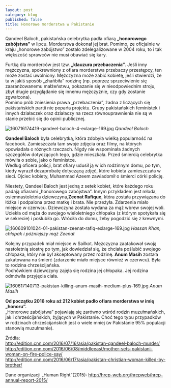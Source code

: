 ```yaml
---
layout: post
category: blog
published: false
title: Honorowe morderstwa w Pakistanie
---
```

Qandeel Baloch, pakistańska celebrytka padła ofiarą **„honorowego zabójstwa”** w lipcu. Morderstwa dokonał jej brat. Pomimo, ze oficjalnie w kraju „honorowe zabójstwo” zostało zdelegalizowane w 2004 roku, to i tak większość sprawców nie musi obawiać się kary.         
<!--more-->        
Furtką dla morderców jest tzw. **„klauzura przebaczenia”**. Jeśli inny mężczyzna, spokrewniony z ofiara morderstwa przebaczy przestępcy, ten może zostać uwolniony. Mężczyzna może zabić kobietę, jeśli stwierdzi, że ta w jakiś sposób „zhańbiła” rodzinę (np. poprzez sprzeciwienie się zaaranżowanemu małżeństwu, pokazanie się w nieodpowiednim stroju, zbyt długie przyglądanie się innemu mężczyźnie, czy gdy zostanie zgwałcona).      
Pomimo prób zniesienia prawa „przebaczenia”, żadna z liczących się pakistańskich partii nie poparła projektu. Grupy pakistańskich feministek i innych działaczek oraz działaczy na rzecz równouprawnienia nie są w stanie przebić się do opinii publicznej.         

![160716174419-qandeel-baloch-4-exlarge-169.jpg]({{site.baseurl}}/img/160716174419-qandeel-baloch-4-exlarge-169.jpg)
*Qandeel Baloch*       

**Qandeel Baloch** była celebrytką, która zdobyła wielką popularność na facebook. Zamieszczała tam swoje zdjęcia oraz filmy, na których opowiadała o różnych rzeczach. Nigdy nie wspominała żadnych szczegółów dotyczących tego, gdzie mieszkała. Przed śmiercią celebrytka mówiła o sobie, jako o feministce.        
Według oficera policji, brat ofiary udusił ją w ich rodzinnym domu, po tym, kiedy wyraził dezaprobatę dotyczącą zdjęć, które kobieta zamieszczała w sieci. Ojciec kobiety, Muhammad Azeem zawiadomił o śmierci córki policję. 

Niestety, Qandeel Baloch jest jedną z setek kobiet, które każdego roku padają ofiarami „honorowego zabójstwa”. Innym przykładem jest młoda, osiemnastoletnia dziewczyna,**Zeenat Rafique**, która została przywiązana do łóżka i podpalona przez matkę i brata. Nie przeżyła. Zdarzenia miało miejsce w czerwcu. Dziewczyna została wydana za mąż wbrew swojej woli.        Uciekła od męża do swojego wieloletniego chłopaka (z którym spotykała się w sekrecie) i poślubiła go. Wróciła do domu, żeby pogodzić się z krewnymi.        

![160609101024-01-pakistan-zeenat-rafiq-exlarge-169.jpg]({{site.baseurl}}/img/160609101024-01-pakistan-zeenat-rafiq-exlarge-169.jpg)
*Hassan Khan, chłopak i późniejszy mąż Zeenat*

Kolejny przypadek miał miejsce w Sailkot. Mężczyzna zaatakował swoją nastoletnią siostrę po tym, jak dowiedział się, że chciała poślubić swojego chłopaka, który nie był akceptowany przez rodzinę. **Anum Masih** została zakatowana na śmierć (zdarzenie miało miejsce również w czerwcu). Była to rodzina chrześcijańska.                
Pochówkiem dziewczyny zajęła się rodzina jej chłopaka. Jej rodzina odmówiła przyjęcia ciała.  

![160617140713-pakistan-killing-anum-masih-medium-plus-169.jpg]({{site.baseurl}}/img/160617140713-pakistan-killing-anum-masih-medium-plus-169.jpg)
*Anum Masih*

**Od początku 2016 roku aż 212 kobiet padło ofiara morderstwa w imię „honoru”.**     
„Honorowe zabójstwa” pojawiają się zarówno wśród rodzin muzułmańskich, jak i chrześcijańskich, żyjących w Pakistanie. Choć tego typu przypadków w rodzinach chrześcijańskich jest o wiele mniej (w Pakistanie 95% populacji stanowią muzułmanie). 

Źródła:         
http://edition.cnn.com/2016/07/16/asia/pakistan-qandeel-baloch-murder/      
http://edition.cnn.com/2016/06/08/middleeast/mother-sets-pakistani-woman-on-fire-police-say/     
http://edition.cnn.com/2016/06/17/asia/pakistan-christian-woman-killed-by-brother/      

Dane organizacji „Human Right”(2015): http://hrcp-web.org/hrcpweb/hrcp-annual-report-2015/